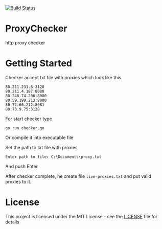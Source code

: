 [![Build Status](https://travis-ci.org/trigun117/ProxyChecker.svg?branch=master)](https://travis-ci.org/trigun117/ProxyChecker)
# ProxyChecker
http proxy checker

# Getting Started

Checker accept txt file with proxies which look like this

```
80.211.231.6:3128
80.211.4.187:8080
80.246.74.206:8080
80.59.199.213:8080
80.72.66.212:8081
80.73.9.75:3128
```

For start checker type
```
go run checker.go
```
Or compile it into executable file

Set the path to txt file with proxies
```
Enter path to file: C:\Documents\proxy.txt
```
And push Enter

After checker complete, he create file `live-proxies.txt` and put valid proxies to it.

# License

This project is licensed under the MIT License - see the [LICENSE](LICENSE) file for details
